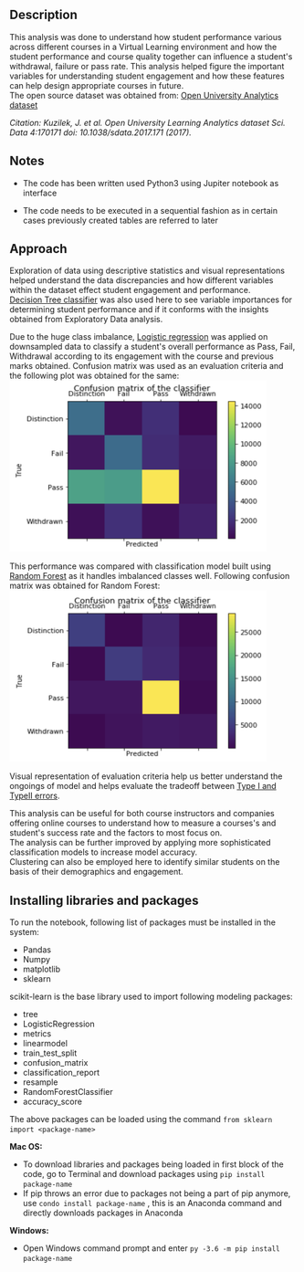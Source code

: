 **Description**
----------------------------------------------------------------------------------------------------------------
This analysis was done to understand how student performance various across different courses in a Virtual Learning environment and how the student performance and course quality together can influence a student's withdrawal, failure or pass rate. This analysis helped figure the important variables for understanding student engagement and how these features can help design appropriate courses in future.  
The open source dataset was obtained from: [Open University Analytics dataset](https://analyse.kmi.open.ac.uk/open_dataset)  

*Citation: Kuzilek, J. et al. Open University Learning Analytics dataset Sci. Data 4:170171 doi: 10.1038/sdata.2017.171 (2017).*

**Notes**
----------------------------------------------------------------------------------------------------------------
- The code has been written used Python3 using Jupiter notebook as interface

- The code needs to be executed in a sequential fashion as in certain cases previously created tables are referred to later

**Approach**
-----------------------------------------------------------------------------------------------------------------
Exploration of data using descriptive statistics and visual representations helped understand the data discrepancies and how different variables within the dataset effect student engagement and performance.  
[Decision Tree classifier](https://en.wikipedia.org/wiki/Decision_tree) was also used here to see variable importances for determining student performance and if it conforms with the insights obtained from Exploratory Data analysis.  

Due to the huge class imbalance, [Logistic regression](https://en.wikipedia.org/wiki/Logistic_regression) was applied on downsampled data to classify a student's overall performance as Pass, Fail, Withdrawal according to its engagement with the course and previous marks obtained. Confusion matrix was used as an evaluation criteria and the following plot was obtained for the same:  
<img src="https://github.com/charvi5/VirtualLearning-Analysis-Classification/blob/master/image1.png" height="300" width = "450">

This performance was compared with classification model built using [Random Forest](https://en.wikipedia.org/wiki/Random_forest) as it handles imbalanced classes well. Following confusion matrix was obtained for Random Forest:  
<img src="https://github.com/charvi5/VirtualLearning-Analysis-Classification/blob/master/image2.png" height ="300" width = "450"> 

Visual representation of evaluation criteria help us better understand the ongoings of model and helps evaluate the tradeoff between [Type I and TypeII errors](https://en.wikipedia.org/wiki/Type_I_and_type_II_errors).

This analysis can be useful for both course instructors and companies offering online courses to understand how to measure a courses's and student's success rate and the factors to most focus on.  
The analysis can be further improved by applying more sophisticated classification models to increase model accuracy.  
Clustering can also be employed here to identify similar students on the basis of their demographics and engagement.

**Installing libraries and packages**
-----------------------------------------------------------------------------------------------------------------
To run the notebook, following list of packages must be installed in the system:
-  Pandas
-  Numpy
-  matplotlib
-  sklearn

scikit-learn is the base library used to import following modeling packages:
-  tree
-  LogisticRegression
-  metrics
-  linearmodel
-  train_test_split
-  confusion_matrix
-  classification_report
-  resample
-  RandomForestClassifier
-  accuracy_score

The above packages can be loaded using the command ```from sklearn import <package-name>```

**Mac OS:**
- To download libraries and packages being loaded in first block of the code, go to Terminal and download packages using 
```pip install package-name ```
- If pip throws an error due to packages not being a part of pip anymore, use ```condo install package-name``` , this is an Anaconda command and directly downloads packages in Anaconda

**Windows:**
- Open Windows command prompt and enter ```py -3.6 -m pip install package-name```




